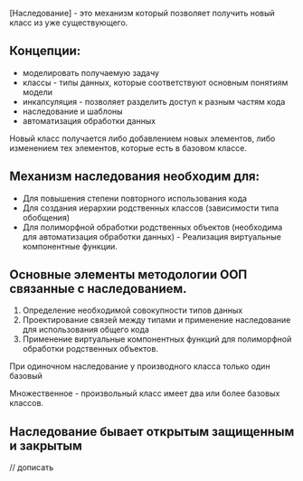 [Наследование] - это механизм который позволяет получить новый класс из уже существующего. 
## Концепции:
- моделировать получаемую задачу
- классы - типы данных, которые соответствуют основным понятиям модели
- инкапсуляция - позволяет разделить доступ к разным частям кода
- наследование и шаблоны
- автоматизация обработки данных 

Новый класс получается либо добавлением новых элементов, либо изменением тех элементов, которые есть в базовом классе.

## Механизм наследования необходим для:
- Для повышения степени повторного использования кода 
- Для создания иерархии родственных классов (зависимости типа обобщения)
- Для полиморфной обработки родственных объектов (необходима для автоматизация обработки данных) - Реализация виртуальные компонентные функции. 

## Основные элементы методологии ООП связанные с наследованием. 

1. Определение необходимой совокупности типов данных
2. Проектирование связей между типами и применение наследование для использования общего кода
3. Применение виртуальные  компонентных функций для полиморфной обработки родственных объектов.

При одиночном наследование у производного класса только один базовый 

Множественное - произвольный класс имеет два или более базовых классов. 

## Наследование бывает открытым защищенным и закрытым

// дописать 












